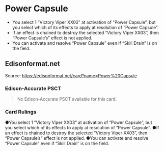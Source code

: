 # Power Capsule

*   You select 1 “Victory Viper XX03” at activation of “Power Capsule”, but you select which of its effects to apply at resolution of “Power Capsule”.
*   If an effect is chained to destroy the selected “Victory Viper XX03”, then “Power Capsule’s” effect is not applied.
*   You can activate and resolve “Power Capsule” even if “Skill Drain” is on the field.

## Edisonformat.net

Source: https://edisonformat.net/card?name=Power%20Capsule

### Edison-Accurate PSCT

> No Edison-Accurate PSCT available for this card.

### Card Rulings

●You select 1 “Victory Viper XX03” at activation of “Power Capsule”, but you select which of its effects to apply at resolution of “Power Capsule”.
●If an effect is chained to destroy the selected “Victory Viper XX03”, then “Power Capsule’s” effect is not applied.
●You can activate and resolve “Power Capsule” even if “Skill Drain” is on the field.
            